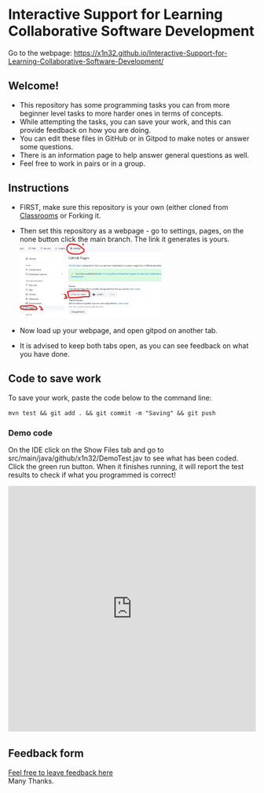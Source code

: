 # Interactive Support for Learning Collaborative Software Development
Go to the webpage: https://x1n32.github.io/Interactive-Support-for-Learning-Collaborative-Software-Development/ <br/>

## Welcome!
- This repository has some programming tasks you can from more beginner level tasks to more harder ones in terms of concepts. 
- While attempting the tasks, you can save your work, and this can provide feedback on how you are doing. 
- You can edit these files in GitHub or in Gitpod to make notes or answer some questions. 
- There is an information page to help answer general questions as well.
- Feel free to work in pairs or in a group.

## Instructions
- FIRST, make sure this repository is your own (either cloned from [Classrooms](https://classroom.github.com/a/SN5PqZFQ ) or Forking it.

- Then set this repository as a webpage - go to settings, pages, on the none button click the main branch. The link it generates is yours.
<br/><img src="Images/pagesScreenshot.jpg" width="60%" height="60%"><br/>

- Now load up your webpage, and open gitpod on another tab. 
- It is advised to keep both tabs open, as you can see feedback on what you have done.

## Code to save work
To save your work, paste the code below to the command line:
```shell 
mvn test && git add . && git commit -m "Saving" && git push
``` 

### Demo code 
On the IDE click on the Show Files tab and go to 
src/main/java/github/x1n32/DemoTest.jav to see what has been coded. Click the green run button. 
When it finishes running, it will report the test results to check if what you programmed is correct! </br>
<iframe frameborder="0" width="100%" height="500px" src="https://replit.com/@MatthewChau3/DemoCode?embed=true"> Sorry your browser does not support inline frames.</iframe>

## Feedback form
[Feel free to leave feedback here](https://forms.gle/YRE2fK2rzNPmKfcg9)<br/>
Many Thanks.

